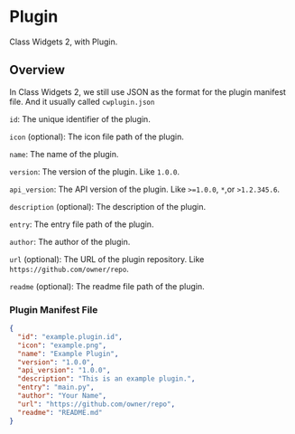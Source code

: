 # Plugin
 Class Widgets 2, with Plugin.

## Overview
In Class Widgets 2, we still use JSON as the format for the plugin manifest file.
And it usually called `cwplugin.json`

`id`: The unique identifier of the plugin.

`icon` (optional): The icon file path of the plugin.

`name`: The name of the plugin.

`version`: The version of the plugin. Like `1.0.0`.

`api_version`: The API version of the plugin. Like `>=1.0.0`, `*`,or `>1.2.345.6`.

`description` (optional): The description of the plugin.

`entry`: The entry file path of the plugin.

`author`: The author of the plugin.

`url` (optional): The URL of the plugin repository. Like `https://github.com/owner/repo`.

`readme` (optional): The readme file path of the plugin.

### Plugin Manifest File
```json
{
  "id": "example.plugin.id",
  "icon": "example.png",
  "name": "Example Plugin",
  "version": "1.0.0",
  "api_version": "1.0.0",
  "description": "This is an example plugin.",
  "entry": "main.py",
  "author": "Your Name",
  "url": "https://github.com/owner/repo",
  "readme": "README.md"
}
```